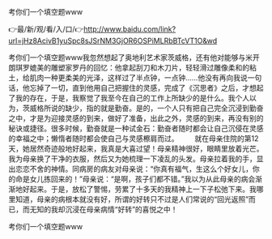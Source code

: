 考你们一个填空题www

👉最/新/观/看/入/口/👉http://www.baidu.com/link?url=jHz8AcivB1yuSpc8sJSrNM3GjOR6OSPiMLRbBTcVT1O&wd

考你们一个填空题www我忽然想起了奥地利艺术家茨威格，还有他对能够与米开朗琪罗媲美的雕塑家罗丹的回忆：他拿起刮刀和木刀片，轻轻滑过雕像柔和的粘土，给肌肉一种更柔美的光泽，这样过了半点钟，一点钟……他没有再向我说一句话，他忘掉了一切，直到他用自己把握住的灵感，完成了《沉思者》之后，才想起了我的存在，于是，我察觉了我至今在自己的工作上所缺少的是什么。我个人以为，茨威格所说的缺少，指的就是勤奋。是的，一个人只有把自己完全沉浸到勤奋之中，才是为迎接灵感的到来，做好了准备，出此之外，灵感的到来，再没有别的秘诀或捷径。很多时候，勤奋就是一种试金石：勤奋者随时都会让自己沉侵在灵感的幸福之中；懒惰者随时都会使自己与灵感檫肩而过。
　　就在母亲住院的第12天，她居然奇迹般地好起来，我真是大喜过望！母亲精神很好，眼睛里放着光芒。我为母亲换了干净的衣服，然后又为她梳理一下凌乱的头发。母亲拉着我的手，显出恋恋不舍的神情。同病房的病友对母亲说：“你真有福气，生这么个好女儿，你的命是女儿拣回来的！”母亲说：“是啊，孩子们都不错。”我以为从此母亲的病会渐渐地好起来。于是，放松了警惕，劳累了十多天的我精神上一下子松弛下来。我哪里知道，母亲的病根本就没有好，所谓的好转只不过是人们常说的“回光返照”而已，而无知的我却沉浸在母亲病情“好转”的喜悦之中！


考你们一个填空题www

